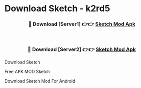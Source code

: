 # Download Sketch - k2rd5



<div align="center">
<h3>🔴 Download [Server1] 👉👉 <a href="https://momento.my/?title=Sketch">Sketch Mod Apk</a></h3><br>

<h3>🔴 Download [Server2] 👉👉 <a href="https://momento.my/?title=Sketch">Sketch Mod Apk</a></h3>
</div>



Download Sketch 

Free APK MOD Sketch 

Download Sketch Mod For Android
